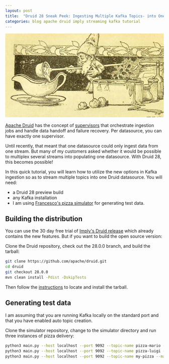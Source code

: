```yaml
---
layout: post
title:  "Druid 28 Sneak Peek: Ingesting Multiple Kafka Topics- into One Datasource"
categories: blog apache druid imply streaming kafka tutorial
---
```

![Druid Cookbook](/assets/2021-12-21-elf.jpg)

[Apache Druid](https://druid.apache.org/) has the concept of [supervisors](https://druid.apache.org/docs/latest/development/extensions-core/kafka-ingestion) that orchestrate ingestion jobs and handle data handoff and failure recovery. Per datasource, you can have exactly one supervisor.

Until recently, that meant that one datasource could only ingest data from one stream. But many of my customers asked whether it would be possible to multiplex several streams into populating one datasource. With Druid 28, this becomes possible!

In this quick tutorial, you will learn how to utilize the new options in Kafka ingestion so as to stream multiple topics into one Druid datasource. You will need:

- a Druid 28 preview build
- any Kafka installation
- I am using [Francesco's pizza simulator](https://github.com/Aiven-Labs/python-fake-data-producer-for-apache-kafka) for generating test data.

## Building the distribution

You can use the 30 day free trial of [Imply's Druid release](https://imply.io/download-imply/) which already contains the new features. But if you want to build the open source version:

Clone the Druid repository, check out the 28.0.0 branch, and build the tarball:

```bash
git clone https://github.com/apache/druid.git
cd druid
git checkout 28.0.0
mvn clean install -Pdist -DskipTests
```

Then follow the [instructions](https://druid.apache.org/docs/latest/development/build.html) to locate and install the tarball.

## Generating test data

I am assuming that you are running Kafka locally on the standard port and that you have enabled auto topic creation.

Clone the simulator repository, change to the simulator directory and run three instances of pizza delivery:

```bash
python3 main.py --host localhost --port 9092 --topic-name pizza-mario --max-waiting-time 5 --security-protocol PLAINTEXT --nr-messages 0 >/dev/null &
python3 main.py --host localhost --port 9092 --topic-name pizza-luigi --max-waiting-time 5 --security-protocol PLAINTEXT --nr-messages 0 >/dev/null &
python3 main.py --host localhost --port 9092 --topic-name my-pizza --max-waiting-time 5 --security-protocol PLAINTEXT --nr-messages 0 >/dev/null &
```

